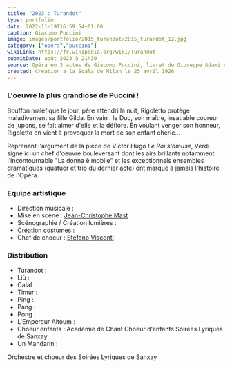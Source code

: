 ```yaml
---
title: "2023 : Turandot"
type: portfolio
date: 2022-11-19T16:59:54+01:00
caption: Giacomo Puccini
image: images/portfolio/2015_turandot/2015_turandot_12.jpg
category: ["opera","puccini"]
wikiLink: https://fr.wikipedia.org/wiki/Turandot
submitDate: août 2023 à 21h30
source: Opéra en 3 actes de Giacomo Puccini, livret de Giuseppe Adami et Renato Simoni
created: Création à la Scala de Milan le 25 avril 1926
---
```


### L'oeuvre la plus grandiose de Puccini !

Bouffon maléfique le jour, père attendri la nuit, Rigoletto protège maladivement sa fille Gilda. En vain : le Duc, son maître, insatiable coureur de jupons, se fait aimer d'elle et la déflore. En voulant venger son honneur, Rigoletto en vient à provoquer la mort de son enfant chérie...

Reprenant l'argument de la pièce de Victor Hugo *Le Roi s'amuse*, Verdi signe ici un chef d'oeuvre bouleversant dont les airs brillants notamment l'incontournable "La donna è mobile" et les exceptionnels ensembles dramatiques (quatuor et trio du dernier acte) ont marqué à jamais l'histoire de l'Opéra.

### Equipe artistique


- Direction musicale : 
- Mise en scène : [Jean-Christophe Mast](/artists/jean-christophe_mast/)
- Scénographie / Création lumières : 
- Création costumes : 
- Chef de choeur : [Stefano Visconti](/artists/stefano_visconti/)


### Distribution

- Turandot : 
- Liù : 
- Calaf : 
- Timur : 
- Ping : 
- Pang : 
- Pong : 
- L'Empereur Altoum : 
- Choeur enfants : Académie de Chant Choeur d'enfants Soirées Lyriques de Sanxay
- Un Mandarin : 


Orchestre et choeur des Soirées Lyriques de Sanxay
